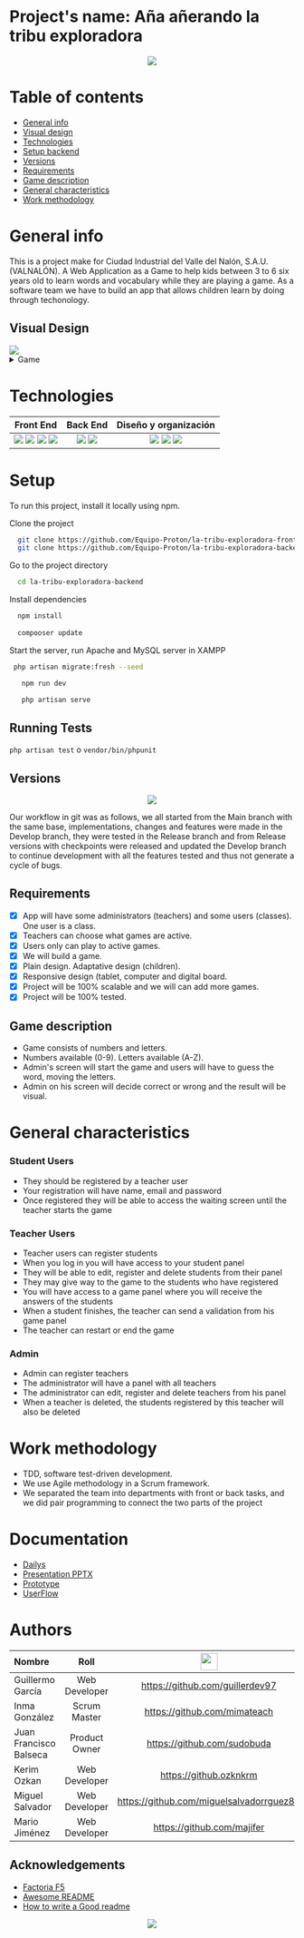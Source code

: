# Project's name: Aña añerando la tribu exploradora

<p align="center"> <img src="https://github.com/Equipo-Proton/la-tribu-exploradora-frontend/blob/main/src/assets/img/HeaderLogo.png"/> </p>

# Table of contents

- [General info](#general-info)
- [Visual design](#visual-design)
- [Technologies](#technologies)
- [Setup backend](#setup)
- [Versions](#versions)
- [Requirements](#requirements)
- [Game description](#game-description)
- [General characteristics](#general-characteristics)
- [Work methodology](#work-methodology)

# General info

This is a project make for Ciudad Industrial del Valle del Nalón, S.A.U. (VALNALÓN). A Web Application as a Game to help kids between 3 to 6 six years old to learn words and vocabulary while they are playing a game. As a software team we have to build an app that allows children learn by doing through techonology.

## Visual Design

<img src="https://github.com/Equipo-Proton/la-tribu-exploradora-frontend/blob/main/src/assets/gifs/Desktop-APP.gif"/>

<details><summary>Game</summary>

<img src="https://github.com/Equipo-Proton/la-tribu-exploradora-frontend/blob/main/src/assets/gifs/Desktop-Game.gif"/>
</details>

# Technologies

|                                                                                                                                       Front End                                                                                                                                       |                                                                Back End                                                                 |                                                                                             Diseño y organización                                                                                              |
| :-----------------------------------------------------------------------------------------------------------------------------------------------------------------------------------------------------------------------------------------------------------------------------------: | :-------------------------------------------------------------------------------------------------------------------------------------: | :------------------------------------------------------------------------------------------------------------------------------------------------------------------------------------------------------------: |
| <img src="https://github.com/Yelose/Yelose/blob/main/img/vscode.png"> <img src="https://github.com/Yelose/Yelose/blob/main/img/html.png"> <img src="https://github.com/Yelose/Yelose/blob/main/img/bootstrap.png"> <img src="https://github.com/Yelose/Yelose/blob/main/img/css.png"> | <img src="https://github.com/Yelose/Yelose/blob/main/img/php.png"> <img src="https://github.com/Yelose/Yelose/blob/main/img/mysql.png"> | <img src="https://github.com/Yelose/Yelose/blob/main/img/figma.png"> <img src="https://github.com/Yelose/Yelose/blob/main/img/jira.png"> <img src="https://github.com/Yelose/Yelose/blob/main/img/google.png"> |

# Setup

To run this project, install it locally using npm.

Clone the project

```bash
  git clone https://github.com/Equipo-Proton/la-tribu-exploradora-frontend.git
  git clone https://github.com/Equipo-Proton/la-tribu-exploradora-backend.git
```

Go to the project directory

```bash
  cd la-tribu-exploradora-backend
```

Install dependencies

```bash
  npm install
  
  compooser update
```

Start the server, run Apache and MySQL server in XAMPP

```bash
 php artisan migrate:fresh --seed
```

```bash
   npm run dev

   php artisan serve
```

## Running Tests

`php artisan test` o `vendor/bin/phpunit`

## Versions

<p align="center"> <img src="https://github.com/Equipo-Proton/la-tribu-exploradora-frontend/blob/main/src/assets/img/Versions.png"/> </p>
Our workflow in git was as follows, we all started from the Main branch with the same base, implementations, changes and features were made in the Develop branch, they were tested in the Release branch and from Release versions with checkpoints were released and updated the Develop branch to continue development with all the features tested and thus not generate a cycle of bugs.

## Requirements

- [x] App will have some administrators (teachers) and some users (classes). One user is a class.
- [x] Teachers can choose what games are active.
- [x] Users only can play to active games.
- [x] We will build a game.
- [x] Plain design. Adaptative design (children).
- [x] Responsive design (tablet, computer and digital board.
- [x] Project will be 100% scalable and we will can add more games.
- [x] Project will be 100% tested.

## Game description

<ul>
<li>Game consists of numbers and letters.</li>
<li>Numbers available (0-9). Letters available (A-Z).</li>
<li>Admin's screen will start the game and users will have to guess the word, moving the letters.</li>
<li>Admin on his screen will decide correct or wrong and the result will be visual.</li>
</ul>

# General characteristics

### Student Users

- They should be registered by a teacher user
- Your registration will have name, email and password
- Once registered they will be able to access the waiting screen until the teacher starts the game

### Teacher Users

- Teacher users can register students
- When you log in you will have access to your student panel
- They will be able to edit, register and delete students from their panel
- They may give way to the game to the students who have registered
- You will have access to a game panel where you will receive the answers of the students
- When a student finishes, the teacher can send a validation from his game panel
- The teacher can restart or end the game

### Admin

- Admin can register teachers
- The administrator will have a panel with all teachers
- The administrator can edit, register and delete teachers from his panel
- When a teacher is deleted, the students registered by this teacher will also be deleted

# Work methodology

- TDD, software test-driven development.
- We use Agile methodology in a Scrum framework.
- We separated the team into departments with front or back tasks, and we did pair programming to connect the two parts of the project

# Documentation

- [Dailys](https://docs.google.com/document/d/1gGHcJYTPoZo_kbkBN_cQCpXgPu5JvurKWr8xd1vH7Lo/edit)
- [Presentation PPTX](https://docs.google.com/presentation/d/1TiQ86Y-N194oHaoAA1V5erXUQw2_3wZ_YzafjYdXoQs/edit?usp=sharing)
- [Prototype](https://www.figma.com/file/HCGDAXOHXuOM567hPHBryR/Proyecto-Pedag%C3%B3gico?node-id=111%3A3)
- [UserFlow](https://www.figma.com/file/R3aFH6bPeETNHazU5k2zO4/Valnal%C3%B3n-User-Flow?node-id=0%3A1)

# Authors

| Nombre                 |     Roll      | <img src="https://github.com/Yelose/Yelose/blob/main/img/github.png" width="30px" height="30px"> |
| :--------------------- | :-----------: | :----------------------------------------------------------------------------------------------: |
| Guillermo García       | Web Developer |                                 https://github.com/guillerdev97                                  |
| Inma González          | Scrum Master  |                                   https://github.com/mimateach                                   |
| Juan Francisco Balseca | Product Owner |                                   https://github.com/sudobuda                                    |
| Kerim Ozkan            | Web Developer |                                      https://github.ozknkrm                                      |
| Miguel Salvador        | Web Developer |                             https://github.com/miguelsalvadorrguez85                             |
| Mario Jiménez          | Web Developer |                                    https://github.com/majifer                                    |

## Acknowledgements

- [Factoria F5](https://factoriaf5.org/?gclid=Cj0KCQjwy5maBhDdARIsAMxrkw0EF7pGqIr-Pip3eRLWDJxu5McgIqrV4kG3QZg4Z3u8YLn7CBHj-PkaAgfXEALw_wcB)
- [Awesome README](https://github.com/matiassingers/awesome-readme)
- [How to write a Good readme](https://bulldogjob.com/news/449-how-to-write-a-good-readme-for-your-github-project)

<p align="center"> <img src="https://github.com/Equipo-Proton/la-tribu-exploradora-frontend/blob/main/src/assets/img/ProtonTmLogo.png"/> </p>

